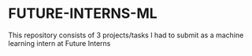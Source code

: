 # FUTURE-INTERNS-ML
This repository consists of 3 projects/tasks I had to submit as a machine learning intern at Future Interns
